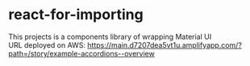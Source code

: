 # react-for-importing
This projects is a components library of wrapping Material UI   
URL deployed on AWS: https://main.d7207dea5vt1u.amplifyapp.com/?path=/story/example-accordions--overview
